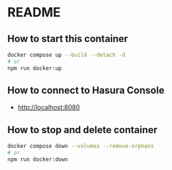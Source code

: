 # README
## How to start this container

```bash
docker compose up --build --detach -d
# or
npm run docker:up
```

## How to connect to Hasura Console

- <http://localhost:8080>

## How to stop and delete container

```bash
docker compose down --volumes --remove-orphans
# or
npm run docker:down
```
